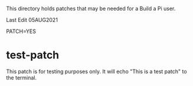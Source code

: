 This directory holds patches that may be needed for a Build a Pi user. 

Last Edit 05AUG2021

PATCH=YES

# test-patch
This patch is for testing purposes only. It will echo "This is a test patch" to the terminal. 

